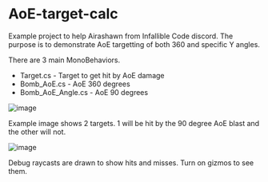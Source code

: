 # AoE-target-calc
Example project to help Airashawn from Infallible Code discord.
The purpose is to demonstrate AoE targetting of both 360 and specific Y angles.

There are 3 main MonoBehaviors.
- Target.cs - Target to get hit by AoE damage
- Bomb_AoE.cs - AoE 360 degrees
- Bomb_AoE_Angle.cs - AoE 90 degrees

![image](https://user-images.githubusercontent.com/1475235/176586235-6b360f67-69d8-4f31-a432-bff0f8535c31.png)

Example image shows 2 targets.  1 will be hit by the 90 degree AoE blast and the other will not.

![image](https://user-images.githubusercontent.com/1475235/176586555-10554611-11ae-4742-8760-32c0905119c1.png)

Debug raycasts are drawn to show hits and misses.  Turn on gizmos to see them.
